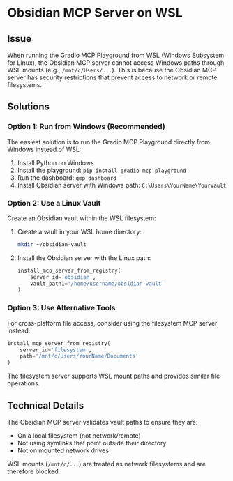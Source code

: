 # Obsidian MCP Server on WSL

## Issue

When running the Gradio MCP Playground from WSL (Windows Subsystem for Linux), the Obsidian MCP server cannot access Windows paths through WSL mounts (e.g., `/mnt/c/Users/...`). This is because the Obsidian MCP server has security restrictions that prevent access to network or remote filesystems.

## Solutions

### Option 1: Run from Windows (Recommended)

The easiest solution is to run the Gradio MCP Playground directly from Windows instead of WSL:

1. Install Python on Windows
2. Install the playground: `pip install gradio-mcp-playground`
3. Run the dashboard: `gmp dashboard`
4. Install Obsidian server with Windows path: `C:\Users\YourName\YourVault`

### Option 2: Use a Linux Vault

Create an Obsidian vault within the WSL filesystem:

1. Create a vault in your WSL home directory:
   ```bash
   mkdir ~/obsidian-vault
   ```

2. Install the Obsidian server with the Linux path:
   ```python
   install_mcp_server_from_registry(
       server_id='obsidian',
       vault_path1='/home/username/obsidian-vault'
   )
   ```

### Option 3: Use Alternative Tools

For cross-platform file access, consider using the filesystem MCP server instead:

```python
install_mcp_server_from_registry(
    server_id='filesystem',
    path='/mnt/c/Users/YourName/Documents'
)
```

The filesystem server supports WSL mount paths and provides similar file operations.

## Technical Details

The Obsidian MCP server validates vault paths to ensure they are:
- On a local filesystem (not network/remote)
- Not using symlinks that point outside their directory
- Not on mounted network drives

WSL mounts (`/mnt/c/...`) are treated as network filesystems and are therefore blocked.
